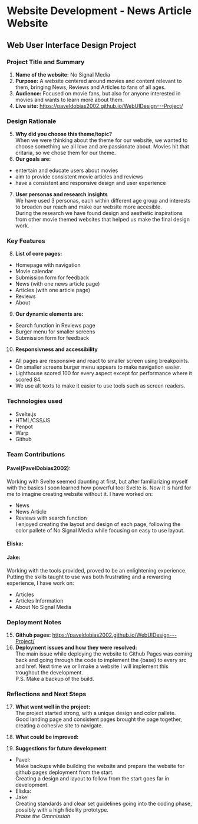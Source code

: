 
# Website Development - News Article Website

## Web User Interface Design Project

### Project Title and Summary
1. <b>Name of the website:</b>  No Signal Media
2. <b>Purpose:</b> A website centered around movies and content relevant to them, bringing News, Reviews and Articles to fans of all ages.
3. <b>Audience:</b> Focused on movie fans, but also for anyone interested in movies and wants to learn more about them.
4. <b>Live site:</b> https://paveldobias2002.github.io/WebUIDesign---Project/

### Design Rationale
5. <b>Why did you choose this theme/topic?</b> <br>When we were thinking about the theme for our website, we wanted to choose something we all love and are passionate about. Movies hit that critaria, so we chose them for our theme.
6. <b>Our goals are:</b>
- entertain and educate users about movies
- aim to provide consistent movie articles and reviews
- have a consistent and responsive design and user experience

7. <b>User personas and research insights</b><br>
We have used 3 personas, each within different age group and interests to broaden our reach and make our website more accesible.<br>
During the research we have found design and aesthetic inspirations from other movie themed websites that helped us make the final design work.


### Key Features
8. <b>List of core pages:</b>
- Homepage with navigation
- Movie calendar
- Submission form for feedback
- News (with one news article page)
- Articles (with one article page)
- Reviews 
- About

9. <b>Our dynamic elements are:</b>
- Search function in Reviews page
- Burger menu for smaller screens
- Submission form for feedback

10. <b>Responsivness and accessibility</b>
- All pages are responsive and react to smaller screen using breakpoints.
- On smaller screens burger menu appears to make navigation easier.
- Lighthouse scored 100 for every aspect except for performance where it scored 84.
- We use alt texts to make it easier to use tools such as screen readers.

### Technologies used
- Svelte.js
- HTML/CSS/JS
- Penpot
- Warp
- Github

### Team Contributions
#### Pavel(PavelDobias2002):
Working with Svelte seemed daunting at first, but after familiarizing myself with the basics I soon learned how powerful tool Svelte is. Now it is hard for me to imagine 
creating website without it. I have worked on:
- News
- News Article
- Reviews with search function<br>
I enjoyed creating the layout and design of each page, following the color pallete of No Signal Media while focusing on easy to use layout.
#### Eliska:
#### Jake:
Working with the tools provided, proved to be an enlightening experience. Putting the skills taught to use was both frustrating and a rewarding experience, I have work on:
- Articles
- Articles Information
- About No Signal Media

### Deployment Notes
15. <b>Github pages:</b> https://paveldobias2002.github.io/WebUIDesign---Project/
16. <b>Deployment issues and how they were resolved: </b><br>
The main issue while deploying the website to Github Pages was coming back and going through the code to implement the {base} to every src and href. Next time we or I make a website I will implement this troughout the development.<br>
P.S. Make a backup of the build.

### Reflections and Next Steps
17. <b>What went well in the project:</b><br>
The project started strong, with a unique design and color pallete.<br>
Good landing page and consistent pages brought the page together, creating a cohesive site to navigate.
18. <b>What could be improved:</b><br>

19. <b>Suggestions for future development</b><br>
- Pavel:<br>
Make backups while building the website and prepare the website for github pages deployment from the start.<br>
Creating a design and layout to follow from the start goes far in development.
- Eliska:<br>
- Jake:<br>
Creating standards and clear set guidelines going into the coding phase, possibly with a high fidelity prototype.<br>
<i>Praise the Omnnissiah</i>